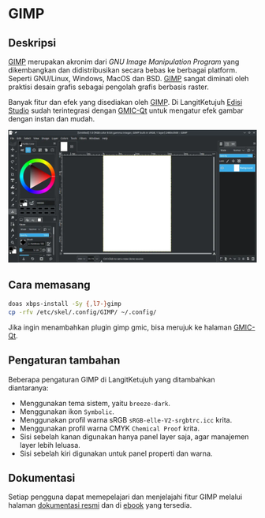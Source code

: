 # GIMP

## Deskripsi

[GIMP] merupakan akronim dari _GNU Image Manipulation Program_ yang dikembangkan dan didistribusikan secara bebas ke berbagai platform. Seperti GNU/Linux, Windows, MacOS dan BSD. [GIMP] sangat diminati oleh praktisi desain grafis sebagai pengolah grafis berbasis raster.

Banyak fitur dan efek yang disediakan oleh [GIMP]. Di LangitKetujuh [Edisi Studio] sudah terintegrasi dengan [GMIC-Qt] untuk mengatur efek gambar dengan instan dan mudah.

![GIMP LangitKetujuh OS](../../media/image/gimp-langitketujuh-id-2.webp)

## Cara memasang

```sh
doas xbps-install -Sy {,l7-}gimp
cp -rfv /etc/skel/.config/GIMP/ ~/.config/
```

Jika ingin menambahkan plugin gimp gmic, bisa merujuk ke halaman [GMIC-Qt].

## Pengaturan tambahan

Beberapa pengaturan GIMP di LangitKetujuh yang ditambahkan diantaranya:

- Menggunakan tema sistem, yaitu `breeze-dark`.
- Menggunakan ikon `Symbolic`.
- Menggunakan profil warna sRGB `sRGB-elle-V2-srgbtrc.icc` krita.
- Menggunakan profil warna CMYK `Chemical Proof` krita.
- Sisi sebelah kanan digunakan hanya panel layer saja, agar manajemen layer lebih leluasa.
- Sisi sebelah kiri digunakan untuk panel properti dan warna.

## Dokumentasi

Setiap pengguna dapat memepelajari dan menjelajahi fitur GIMP melalui halaman [dokumentasi resmi] dan di [ebook] yang tersedia.

[GIMP]:https://www.gimp.org/
[Edisi Studio]:../../perbandingan/edisi.md#studio
[GMIC-Qt]:gmic-qt.md
[dokumentasi resmi]:https://www.gimp.org/docs/
[ebook]:https://www.gimp.org/books/
